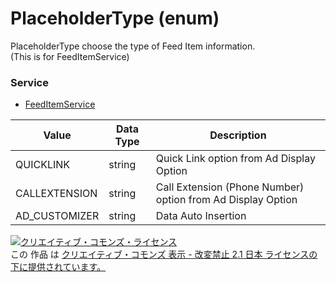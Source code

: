 # PlaceholderType (enum)
PlaceholderType choose the type of Feed Item information.<br>
(This is for FeedItemService)

### Service
+ [FeedItemService](../services/FeedItemService.md)

| Value | Data Type | Description | 
|---|---|---|
| QUICKLINK| string| Quick Link option from Ad Display Option |
| CALLEXTENSION| string| Call Extension (Phone Number) option from Ad Display Option |
| AD_CUSTOMIZER| string| Data Auto Insertion |

<a rel="license" href="http://creativecommons.org/licenses/by-nd/2.1/jp/"><img alt="クリエイティブ・コモンズ・ライセンス" style="border-width:0" src="https://i.creativecommons.org/l/by-nd/2.1/jp/88x31.png" /></a><br />この 作品 は <a rel="license" href="http://creativecommons.org/licenses/by-nd/2.1/jp/">クリエイティブ・コモンズ 表示 - 改変禁止 2.1 日本 ライセンスの下に提供されています。</a>
